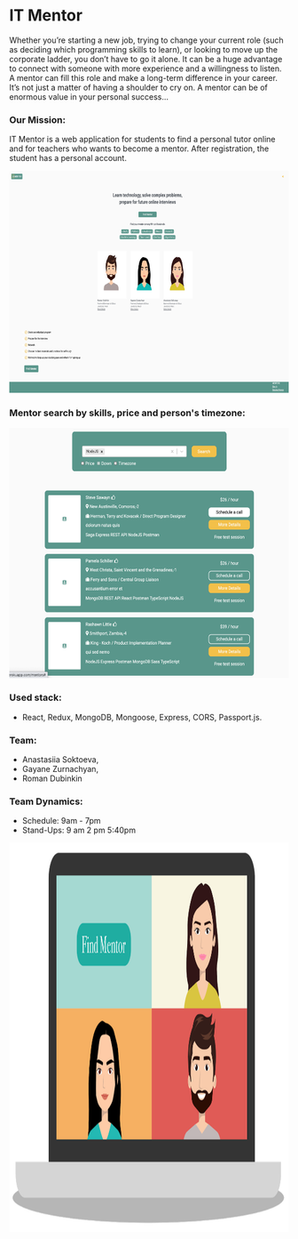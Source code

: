 #  IT Mentor
Whether you’re starting a new job, trying to change your current role (such as deciding which programming skills to learn), or looking to move up the corporate ladder, you don’t have to go it alone. It can be a huge advantage to connect with someone with more experience and a willingness to listen. \
A mentor can fill this role and make a long-term difference in your career.
It’s not just a matter of having a shoulder to cry on. A mentor can be of enormous value in your personal success...

### Our Mission:
IT Mentor is a web application for students to find a personal tutor online and for teachers who wants to become a mentor.
After registration, the student has a personal account.

<p align="center">
  <img width="700" height="400" src="https://github.com/anastasiiasok/IT-Mentor/blob/main/client/public/web.png">
</p>


### Mentor search by skills, price and person's timezone:

<p align="center">
  <img width="700" height="450" src="https://github.com/anastasiiasok/IT-Mentor/blob/main/client/public/data.png">
</p>


### Used stack: 
 * React, Redux, MongoDB, Mongoose, Express, CORS, Passport.js. 

### Team:
* Anastasiia Soktoeva,
* Gayane Zurnachyan,
* Roman Dubinkin


### Team Dynamics:
* Schedule: 9am - 7pm
* Stand-Ups:
9 am
2 pm
5:40pm

<p align="center">
  <img width="700" height="700" src="https://github.com/anastasiiasok/IT-Mentor/blob/main/client/public/us.png">
</p>
